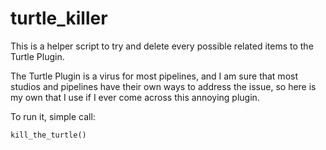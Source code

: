 # turtle_killer

This is a helper script to try and delete every possible related items to the Turtle Plugin.

The Turtle Plugin is a virus for most pipelines, and I am sure that most studios and pipelines have their own ways to address the issue, so here is my own that I use if I ever come across this annoying plugin.

To run it, simple call:
```python
kill_the_turtle()
```
